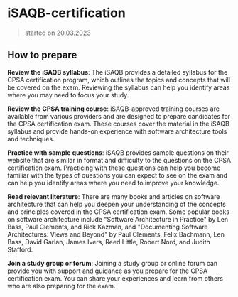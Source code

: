 # iSAQB-certification
> started on 20.03.2023

## How to prepare
**Review the iSAQB syllabus**: The iSAQB provides a detailed syllabus for the CPSA certification program, which outlines the topics and concepts that will be covered on the exam. Reviewing the syllabus can help you identify areas where you may need to focus your study.

**Review the CPSA training course**: iSAQB-approved training courses are available from various providers and are designed to prepare candidates for the CPSA certification exam. These courses cover the material in the iSAQB syllabus and provide hands-on experience with software architecture tools and techniques.

**Practice with sample questions**: iSAQB provides sample questions on their website that are similar in format and difficulty to the questions on the CPSA certification exam. Practicing with these questions can help you become familiar with the types of questions you can expect to see on the exam and can help you identify areas where you need to improve your knowledge.

**Read relevant literature**: There are many books and articles on software architecture that can help you deepen your understanding of the concepts and principles covered in the CPSA certification exam. Some popular books on software architecture include "Software Architecture in Practice" by Len Bass, Paul Clements, and Rick Kazman, and "Documenting Software Architectures: Views and Beyond" by Paul Clements, Felix Bachmann, Len Bass, David Garlan, James Ivers, Reed Little, Robert Nord, and Judith Stafford.

**Join a study group or forum**: Joining a study group or online forum can provide you with support and guidance as you prepare for the CPSA certification exam. You can share your experiences and learn from others who are also preparing for the exam.